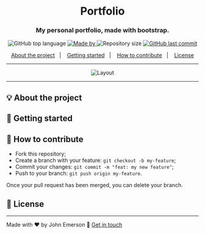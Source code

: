 <h1 align="center">Portfolio</h1>
<h3 align="center">My personal portfolio, made with bootstrap.</h3>

<p align="center">
  <img alt="GitHub top language" src="https://img.shields.io/github/languages/top/JohnEmerson1406/portfolio?color=04D361&labelColor=000000">
  
  <a href="https://www.linkedin.com/in/johnemerson1406/">
    <img alt="Made by" src="https://img.shields.io/static/v1?label=made%20by&message=John%20Emerson&color=04D361&labelColor=000000">
  </a>
  
  <img alt="Repository size" src="https://img.shields.io/github/repo-size/JohnEmerson1406/portfolio?color=04D361&labelColor=000000">
  
  <a href="https://github.com/JohnEmerson1406/portfolio/commits/master">
    <img alt="GitHub last commit" src="https://img.shields.io/github/last-commit/JohnEmerson1406/portfolio?color=04D361&labelColor=000000">
  </a>
</p>

<p align="center">
  <a href="#-about-the-project">About the project</a>&nbsp;&nbsp;&nbsp;|&nbsp;&nbsp;&nbsp;
  <a href="#-getting-started">Getting started</a>&nbsp;&nbsp;&nbsp;|&nbsp;&nbsp;&nbsp;
  <a href="#-how-to-contribute">How to contribute</a>&nbsp;&nbsp;&nbsp;|&nbsp;&nbsp;&nbsp;
  <a href="#-license">License</a>
</p>

---

<p align="center">
  <img alt="Layout" src="">
</p>

---

## 💡 About the project



## 🚀 Getting started



## 🤔 How to contribute

- Fork this repository;
- Create a branch with your feature: `git checkout -b my-feature`;
- Commit your changes: `git commit -m "feat: my new feature"`;
- Push to your branch: `git push origin my-feature`.

Once your pull request has been merged, you can delete your branch.

## 📝 License



---

Made with ❤️ by John Emerson :wave: [Get in touch](https://johnemerson1406.github.io/linktree)
